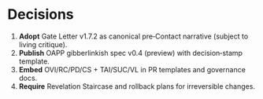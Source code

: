 # Decisions

1. **Adopt** Gate Letter v1.7.2 as canonical pre‑Contact narrative (subject to living critique).
2. **Publish** OAPP gibberlinkish spec v0.4 (preview) with decision‑stamp template.
3. **Embed** OVI/RC/PD/CS + TAI/SUC/VL in PR templates and governance docs.
4. **Require** Revelation Staircase and rollback plans for irreversible changes.
